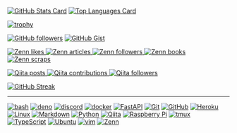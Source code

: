 <!-- ### Hi, there 👋 -->

[![GitHub Stats Card](https://github-readme-stats.vercel.app/api?username=4513ECHO&show_icons=true&count_private=true&theme=onedark&hide_border=true)](https://github.com/anuraghazra/github-readme-stats)
[![Top Languages Card](https://github-readme-stats.vercel.app/api/top-langs/?username=4513ECHO&count_private=true&layout=compact&langs_count=15&theme=onedark&hide_border=true)](https://github.com/anuraghazra/github-readme-stats)

[![trophy](https://github-profile-trophy.vercel.app/?username=4513ECHO&no-frame=true&theme=onedark)](https://github.com/ryo-ma/github-profile-trophy)

<!-- https://github.com -->
[![GitHub followers](https://img.shields.io/github/followers/4513ECHO?label=Followers&logo=GitHub&style=social)](https://gihub.com/4513ECHO)
[![GitHub Gist](https://img.shields.io/badge/-Gist-181717.svg?logo=github&logoColor=FFFFFF)](https://gist.github.com/4513ECHO)

<!-- https://zenn.dev -->
[![Zenn likes](https://zenn.badge.nikaera.com/s/4513echo/likes?style=flat)
 ![Zenn articles](https://zenn.badge.nikaera.com/s/4513echo/articles?style=flat)
 ![Zenn followers](https://zenn.badge.nikaera.com/s/4513echo/followers?style=flat)
 ![Zenn books](https://zenn.badge.nikaera.com/s/4513echo/books?style=flat)
 ![Zenn scraps](https://zenn.badge.nikaera.com/s/4513echo/scraps?style=flat)
](https://zenn.dev/4513echo)

<!-- https://qiita.com -->
[![Qiita posts](https://qiita-badge.apiapi.app/s/4513echo/posts.svg)
 ![Qiita contributions](https://qiita-badge.apiapi.app/s/4513echo/contributions.svg)
 ![Qiita followers](https://qiita-badge.apiapi.app/s/4513echo/followers.svg)
](http://qiita.com/4513echo)

[![GitHub Streak](http://github-readme-streak-stats.herokuapp.com?user=4513ECHO&hide_border=true&theme=onedark)](https://github.com/DenverCoder1/github-readme-streak-stats)

<!--
[![Twitter followers](https://img.shields.io/twitter/follow/__echo__0?label=Followers&logo=Twitter&style=social)](https://twitter.com/__echo__0)
-->

- - - 

<!-- https://simpleicons.org -->
[![bash](https://img.shields.io/badge/-bash-4EAA25.svg?style=for-the-badge&logo=GNU-bash&logoColor=FFFFFF)](https://www.gnu.org/software/bash/)
[![deno](https://img.shields.io/badge/-deno-000000.svg?style=for-the-badge&logo=deno&logoColor=FFFFFF)](https://deno.land/)
[![discord](https://img.shields.io/badge/-discord-5865F2.svg?style=for-the-badge&logo=discord&logoColor=FFFFFF)](https://diccord.com/)
[![docker](https://img.shields.io/badge/-docker-2496ED.svg?style=for-the-badge&logo=docker&logoColor=FFFFFF)](https://www.docker.com/)
[![FastAPI](https://img.shields.io/badge/-FastAPI-009688.svg?style=for-the-badge&logo=fastapi&logoColor=FFFFFF)](https://fastapi.tiangolo.com/)
[![Git](https://img.shields.io/badge/-Git-F05032.svg?style=for-the-badge&logo=git&logoColor=FFFFFF)](https://git-scm.com/)
[![GitHub](https://img.shields.io/badge/-GitHub-181717.svg?style=for-the-badge&logo=github&logoColor=FFFFFF)](https://guthub.com/)
[![Heroku](https://img.shields.io/badge/-Heroku-430098.svg?style=for-the-badge&logo=heroku&logoColor=FFFFFF)](https://heroku.com/)
[![Linux](https://img.shields.io/badge/-Linux-FCC624.svg?style=for-the-badge&logo=linux&logoColor=FFFFFF)](https://www.kernel.org/)
[![Markdown](https://img.shields.io/badge/-Markdown-000000.svg?style=for-the-badge&logo=markdown&logoColor=FFFFFF)](https://daringfireball.net/projects/markdown/)
[![Python](https://img.shields.io/badge/-Python-F6C915.svg?style=for-the-badge&logo=python&logoColor=3775A9)](https://www.python.org/)
[![Qiita](https://img.shields.io/badge/-Qiita-55C500.svg?style=for-the-badge&logo=qiita&logoColor=FFFFFF)](https://qiita.com/)
[![Raspberry Pi](https://img.shields.io/badge/-Raspberrypi-C51A4A.svg?style=for-the-badge&logo=raspberrypi&logoColor=FFFFFF)](https://www.raspberrypi.org/)
[![tmux](https://img.shields.io/badge/-tmux-1BB91F.svg?style=for-the-badge&logo=tmux&logoColor=FFFFFF)](https://tmux.github.io/)
[![TypeScript](https://img.shields.io/badge/-TypeScript-3178C6.svg?style=for-the-badge&logo=typescript&logoColor=FFFFFF)](https://www.typescriptlang.org/)
[![Ubuntu](https://img.shields.io/badge/-Ubuntu-E95420.svg?style=for-the-badge&logo=ubuntu&logoColor=FFFFFF)](https://ubuntu.com/)
[![vim](https://img.shields.io/badge/-vim-019733.svg?style=for-the-badge&logo=vim&logoColor=FFFFFF)](https://www.vim.org/)
[![Zenn](https://img.shields.io/badge/-zenn-3EA8FF.svg?style=for-the-badge&logo=zenn&logoColor=FFFFFF)](https://zenn.dev/)

<!--
**4513ECHO/4513ECHO** is a ✨ _special_ ✨ repository because its `README.md` (this file) appears on your GitHub profile.

Here are some ideas to get you started:

- 🔭 I’m currently working on ...
- 🌱 I’m currently learning ...
- 👯 I’m looking to collaborate on ...
- 🤔 I’m looking for help with ...
- 💬 Ask me about ...
- 📫 How to reach me: ...
- 😄 Pronouns: ...
- ⚡ Fun fact: ...
-->
